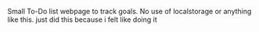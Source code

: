Small To-Do list webpage to track goals. No use of localstorage or anything like this. just did this because i felt like doing it
